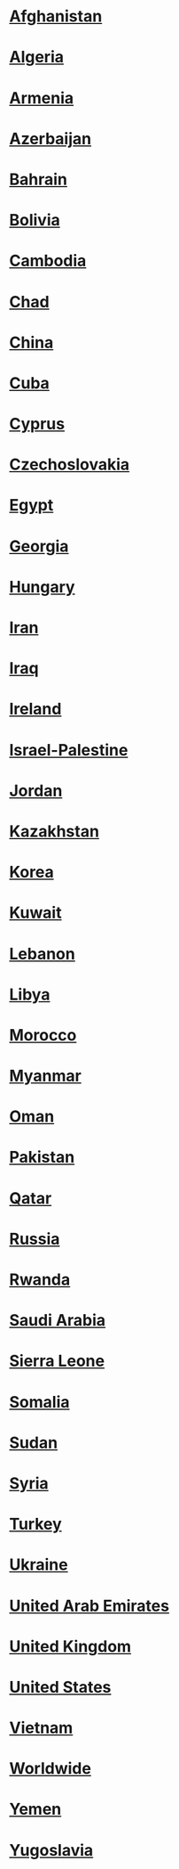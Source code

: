 
# [Afghanistan](Afghanistan/Afghanistan)
# [Algeria](Algeria/Algeria)
# [Armenia](Armenia/Armenia)
# [Azerbaijan](Azerbaijan/Azerbaijan)
# [Bahrain](Bahrain/Bahrain)
# [Bolivia](Bolivia/Bolivia)
# [Cambodia](Cambodia/Cambodia)
# [Chad](Chad/Chad)
# [China](China/China)
# [Cuba](Cuba/Cuba)
# [Cyprus](Cyprus/Cyprus)
# [Czechoslovakia](Czechoslovakia/Czechoslovakia)
# [Egypt](Egypt/Egypt)
# [Georgia](Georgia/Georgia)
# [Hungary](Hungary/Hungary)
# [Iran](Iran/Iran)
# [Iraq](Iraq/Iraq)
# [Ireland](Ireland/Ireland)  
# [Israel-Palestine](Israel-Palestine/Israel-Palestine)
# [Jordan](Jordan/Jordan)
# [Kazakhstan](Kazakhstan/Kazakhstan)
# [Korea](Korea/Korea)
# [Kuwait](Kuwait/Kuwait)
# [Lebanon](Lebanon/Lebanon)
# [Libya](Libya/Libya)
# [Morocco](Morocco/Morocco)
# [Myanmar](Myanmar/Myanmar)
# [Oman](Oman/Oman)
# [Pakistan](Pakistan/Pakistan)
# [Qatar](Qatar/Qatar)
# [Russia](Russia/Russia)
# [Rwanda](Rwanda/Rwanda)
# [Saudi Arabia](Saudi%20Arabia/Saudi%20Arabia)
# [Sierra Leone](Sierra%20Leone/Sierra%20Leone)
# [Somalia](Somalia/Somalia)
# [Sudan](Sudan/Sudan)
# [Syria](Syria/Syria)
# [Turkey](Turkey/Turkey)
# [Ukraine](Ukraine/Ukraine)
# [United Arab Emirates](United%20Arab%20Emirates/United%20Arab%20Emirates)
# [United Kingdom](United%20Kingdom/United%20Kingdom)
# [United States](United%20States/United%20States)
# [Vietnam](Vietnam/Vietnam)
# [Worldwide](Worldwide/Worldwide)
# [Yemen](Yemen/Yemen)
# [Yugoslavia](Yugoslavia/Yugoslavia)
